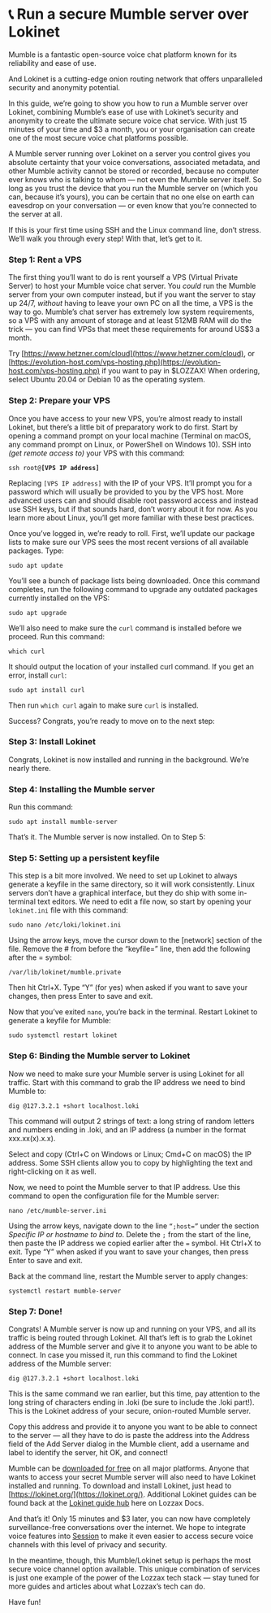 # 📞 Run a secure Mumble server over Lokinet

Mumble is a fantastic open-source voice chat platform known for its reliability and ease of use.

And Lokinet is a cutting-edge onion routing network that offers unparalleled security and anonymity potential.

In this guide, we’re going to show you how to run a Mumble server over Lokinet, combining Mumble’s ease of use with Lokinet’s security and anonymity to create the ultimate secure voice chat service. With just 15 minutes of your time and $3 a month, you or your organisation can create one of the most secure voice chat platforms possible. 

A Mumble server running over Lokinet on a server you control gives you absolute certainty that your voice conversations, associated metadata, and other Mumble activity cannot be stored or recorded, because no computer ever knows who is talking to whom — not even the Mumble server itself. So long as you trust the device that you run the Mumble server on \(which you can, because it’s yours\), you can be certain that no one else on earth can eavesdrop on your conversation — or even know that you’re connected to the server at all.

If this is your first time using SSH and the Linux command line, don’t stress. We’ll walk you through every step! With that, let’s get to it. 

### Step 1: Rent a VPS

The first thing you’ll want to do is rent yourself a VPS \(Virtual Private Server\) to host your Mumble voice chat server. You _could_ run the Mumble server from your own computer instead, but if you want the server to stay up 24/7, _without_ having to leave your own PC on all the time, a VPS is the way to go. Mumble’s chat server has extremely low system requirements, so a VPS with any amount of storage and at least 512MB RAM will do the trick — you can find VPSs that meet these requirements for around US$3 a month. 

Try [https://www.hetzner.com/cloud](https://www.hetzner.com/cloud), or [https://evolution-host.com/vps-hosting.php](https://evolution-host.com/vps-hosting.php) if you want to pay in $LOZZAX! When ordering, select Ubuntu 20.04 or Debian 10 as the operating system.

### Step 2: Prepare your VPS

Once you have access to your new VPS, you’re almost ready to install Lokinet, but there’s a little bit of preparatory work to do first. Start by opening a command prompt on your local machine \(Terminal on macOS, any command prompt on Linux, or PowerShell on Windows 10\). SSH into _\(get remote access to\)_ your VPS with this command:

`ssh root@`**`[VPS IP address]`**

Replacing `[VPS IP address]` with the IP of your VPS.  It’ll prompt you for a password which will usually be provided to you by the VPS host. More advanced users can and should disable root password access and instead use SSH keys, but if that sounds hard, don’t worry about it for now. As you learn more about Linux, you’ll get more familiar with these best practices.

Once you’ve logged in, we’re ready to roll. First, we’ll update our package lists to make sure our VPS sees the most recent versions of all available packages. Type:

`sudo apt update`

You’ll see a bunch of package lists being downloaded. Once this command completes, run the following command to upgrade any outdated packages currently installed on the VPS:

`sudo apt upgrade`

We’ll also need to make sure the `curl` command is installed before we proceed. Run this command:

`which curl`

It should output the location of your installed curl command. If you get an error, install `curl`:

`sudo apt install curl`

Then run `which curl` again to make sure `curl` is installed. 

Success? Congrats, you’re ready to move on to the next step:  

### Step 3: Install Lokinet



Congrats, Lokinet is now installed and running in the background. We’re nearly there.

### Step 4: Installing the Mumble server

Run this command:

`sudo apt install mumble-server`

That’s it. The Mumble server is now installed. On to Step 5:

### Step 5: Setting up a persistent keyfile

This step is a bit more involved. We need to set up Lokinet to always generate a keyfile in the same directory, so it will work consistently. Linux servers don’t have a graphical interface, but they do ship with some in-terminal text editors. We need to edit a file now, so start by opening your `lokinet.ini` file with this command:

`sudo nano /etc/loki/lokinet.ini`

Using the arrow keys, move the cursor down to the \[network\] section of the file. Remove the \# from before the “keyfile=” line, then add the following after the = symbol:

`/var/lib/lokinet/mumble.private`

Then hit Ctrl+X. Type “Y” \(for yes\) when asked if you want to save your changes, then press Enter to save and exit.

Now that you’ve exited `nano`, you’re back in the terminal. Restart Lokinet to generate a keyfile for Mumble:

`sudo systemctl restart lokinet`

### Step 6: Binding the Mumble server to Lokinet

Now we need to make sure your Mumble server is using Lokinet for all traffic. Start with this command to grab the IP address we need to bind Mumble to:  


`dig @127.3.2.1 +short localhost.loki`

This command will output 2 strings of text: a long string of random letters and numbers ending in .loki, and an IP address \(a number in the format xxx.xx\(x\).x.x\). 

Select and copy \(Ctrl+C on Windows or Linux; Cmd+C on macOS\) the IP address. Some SSH clients allow you to copy by highlighting the text and right-clicking on it as well.

Now, we need to point the Mumble server to that IP address. Use this command to open the configuration file for the Mumble server:

`nano /etc/mumble-server.ini` 

Using the arrow keys, navigate down to the line `“;host=”` under the section _Specific IP or hostname to bind to_. Delete the `;` from the start of the line, then paste the IP address we copied earlier after the `=` symbol. Hit Ctrl+X to exit. Type “Y” when asked if you want to save your changes, then press Enter to save and exit.

Back at the command line, restart the Mumble server to apply changes:

`systemctl restart mumble-server`

### Step 7: Done!

Congrats! A Mumble server is now up and running on your VPS, and all its traffic is being routed through Lokinet. All that’s left is to grab the Lokinet address of the Mumble server and give it to anyone you want to be able to connect. In case you missed it, run this command to find the Lokinet address of the Mumble server:

`dig @127.3.2.1 +short localhost.loki`

This is the same command we ran earlier, but this time, pay attention to the long string of characters ending in .loki \(be sure to include the .loki part!\). This is the Lokinet address of your secure, onion-routed Mumble server. 

Copy this address and provide it to anyone you want to be able to connect to the server — all they have to do is paste the address into the Address field of the Add Server dialog in the Mumble client, add a username and label to identify the server, hit OK, and connect!

Mumble can be [downloaded for free](https://www.mumble.info/) on all major platforms. Anyone that wants to access your secret Mumble server will also need to have Lokinet installed and running. To download and install Lokinet, just head to [https://lokinet.org/](https://lokinet.org/). Additional Lokinet guides can be found back at the [Lokinet guide hub](./) here on Lozzax Docs.

And that’s it! Only 15 minutes and $3 later, you can now have completely surveillance-free conversations over the internet. We hope to integrate voice features into [Session](../../session/) to make it even easier to access secure voice channels with this level of privacy and security. 

In the meantime, though, this Mumble/Lokinet setup is perhaps the most secure voice channel option available. This unique combination of services is just one example of the power of the Lozzax tech stack — stay tuned for more guides and articles about what Lozzax’s tech can do. 

Have fun!


